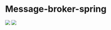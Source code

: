 # Message-broker-spring

<img src="https://i.ibb.co/xqySWr1/rabbitmq.png"/>


<img src="[https://ibb.co/587hKqB](https://i.ibb.co/1qSGzH8/Message-Example.png)"/>
